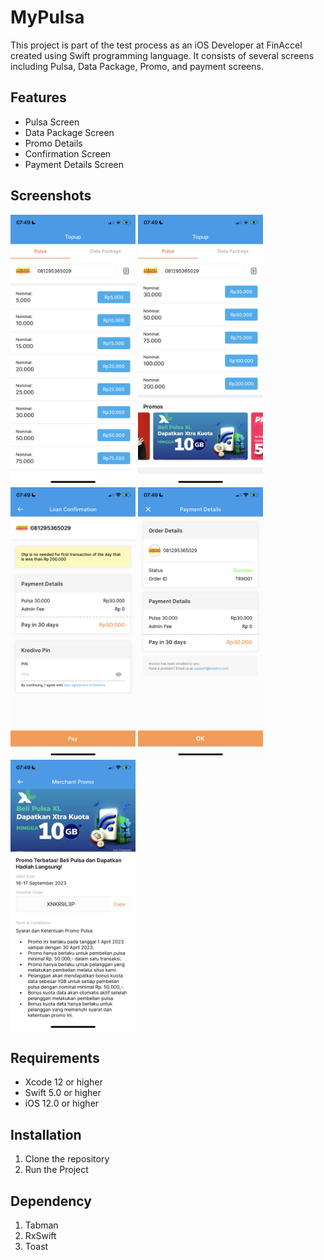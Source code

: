 # MyPulsa

This project is part of the test process as an iOS Developer at FinAccel created using Swift programming language. It consists of several screens including Pulsa, Data Package, Promo, and payment screens.

## Features

- Pulsa Screen
- Data Package Screen
- Promo Details
- Confirmation Screen
- Payment Details Screen

## Screenshots

<img src="Screenshots/1.png" width=200 height=433> <img src="Screenshots/2.png" width=200 height=433>
<img src="Screenshots/3.png" width=200 height=433> <img src="Screenshots/4.png" width=200 height=433>
<img src="Screenshots/5.png" width=200 height=433>

## Requirements

- Xcode 12 or higher
- Swift 5.0 or higher
- iOS 12.0 or higher

## Installation

1. Clone the repository
2. Run the Project

## Dependency
1. Tabman
2. RxSwift
3. Toast
